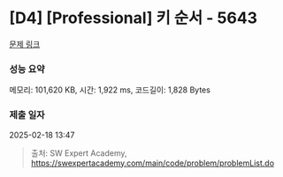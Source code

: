 # [D4] [Professional] 키 순서 - 5643 

[문제 링크](https://swexpertacademy.com/main/code/problem/problemDetail.do?contestProbId=AWXQsLWKd5cDFAUo) 

### 성능 요약

메모리: 101,620 KB, 시간: 1,922 ms, 코드길이: 1,828 Bytes

### 제출 일자

2025-02-18 13:47



> 출처: SW Expert Academy, https://swexpertacademy.com/main/code/problem/problemList.do